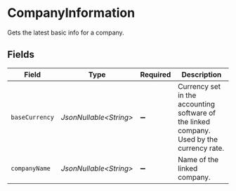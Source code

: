 # CompanyInformation

Gets the latest basic info for a company.


## Fields

| Field                                                                                     | Type                                                                                      | Required                                                                                  | Description                                                                               |
| ----------------------------------------------------------------------------------------- | ----------------------------------------------------------------------------------------- | ----------------------------------------------------------------------------------------- | ----------------------------------------------------------------------------------------- |
| `baseCurrency`                                                                            | *JsonNullable\<String>*                                                                   | :heavy_minus_sign:                                                                        | Currency set in the accounting software of the linked company. Used by the currency rate. |
| `companyName`                                                                             | *JsonNullable\<String>*                                                                   | :heavy_minus_sign:                                                                        | Name of the linked company.                                                               |
